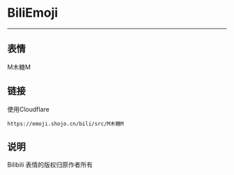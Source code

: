 # BiliEmoji
---
## 表情
M木糖M
## 链接
使用Cloudflare
```
https://emoji.shojo.cn/bili/src/M木糖M
```
## 说明
Bilibili 表情的版权归原作者所有
